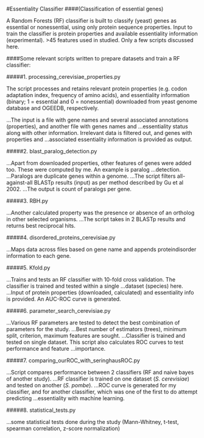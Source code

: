 #Essentiality Classifier
####(Classification of essential genes)

A Random Forests (RF) classifier is built to classify (yeast) genes as essential or nonessential, using only protein sequence properties. 
Input to train the classifier is protein properties and available essentiality information (experimental). >45 features used in studied. Only a 
few scripts discussed here.

####Some relevant scripts written to prepare datasets and train a RF classifier:

#####1. processing_cerevisiae_properties.py

   The script processes and retains relevant protein properties (e.g. codon adaptation index, frequency of amino acids), 
   and essentiality information (binary; 1 = essential and 0 = nonessential) downloaded from yeast genome database and
   OGEEDB, respectively. 

...The input is a file with gene names and several associated annotations (properties), and another file with genes names and
...essentiality status along with other information. Irrelevant data is filtered out, and genes with properties and ...associated essentiality information is provided as output.


#####2. blast_paralog_detection.py

...Apart from downloaded properties, other features of genes were added too. These were computed by me. An example is paralog ...detection.
...Paralogs are duplicate genes within a genome. 
...The script filters all-against-all BLASTp results (input) as per method described by Gu et al 2002.
...The output is count of paralogs per gene.


#####3. RBH.py

...Another calculated property was the presence or absence of an ortholog in other selected organisms.
...The script takes in 2 BLASTp results and returns best reciprocal hits.


#####4. disordered_proteins_cerevisiae.py

...Maps data across files based on gene name and appends proteindisorder information to each gene.


#####5. Kfold.py

...Trains and tests an RF classifier with 10-fold cross validation. The classifier is trained and tested within a single ...dataset (species) here.
...Input of protein properties (downloaded, calculated) and essentiality info is provided. An AUC-ROC curve is generated.


#####6. parameter_search_cerevisiae.py

...Various RF parameters are tested to detect the best combination of parameters for the study. 
...Best number of estimators (trees), minimum split, criterion, maximum features are sought.
...Classifier is trained and tested on single dataset. This script also calculates ROC curves to test performance and feature ...importance.


#####7. comparing_ourROC_with_seringhausROC.py

...Script compares performance between 2 classifiers (RF and naive bayes of another study). 
...RF classifier is trained on one dataset (*S. cerevisiae*) and tested on another (*S. pombe*).
...ROC curve is generated for my classifier, and for another classifier, which was one of the first to do attempt predicting ...essentiality with machine learning.


#####8. statistical_tests.py

...some statistical tests done during the study (Mann-Whitney, t-test, spearman correlation, z-score normalization)

